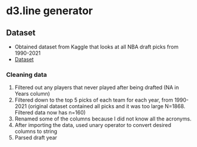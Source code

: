 # d3.line generator

## Dataset
- Obtained dataset from Kaggle that looks at all NBA draft picks from 1990-2021
- [Dataset](https://www.kaggle.com/datasets/benwieland/nba-draft-data)

### Cleaning data
1. Filtered out any players that never played after being drafted (NA in Years column)
2. Filtered down to the top 5 picks of each team for each year, from 1990-2021 (original dataset contained all picks and it was too large N=1868. Filtered data now has n=160)
3. Renamed some of the columns because I did not know all the acronyms. 
4. After importing the data, used unary operator to convert desired columns to string
5. Parsed draft year